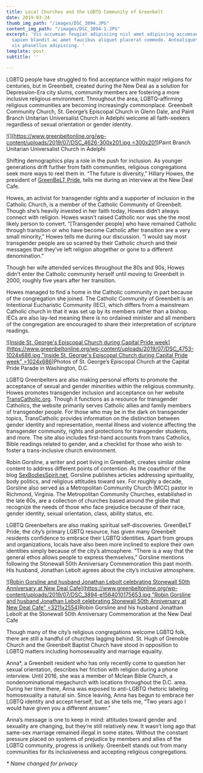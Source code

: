 ```yaml
---
title: Local Churches and the LGBTQ Community of Greenbelt
date: 2019-03-24
thumb_img_path: "/images/DSC_3894.JPG"
content_img_path: "/images/DSC_3894-1.JPG"
excerpt: 'Vis accumsan feugiat adipiscing nisl amet adipiscing accumsan blandit accumsan
  sapien blandit ac amet faucibus aliquet placerat commodo. Antealiquet commodo accumsan
  vis phasellus adipiscing. '
template: post
subtitle: ''

---
```

LGBTQ people have struggled to find acceptance within major religions for centuries, but in Greenbelt, created during the New Deal as a solution for Depression-Era city slums, community members are fostering a more inclusive religious environment. Throughout the area, LGBTQ-affirming religious communities are becoming increasingly commonplace. Greenbelt Community Church, St. George’s Episcopal Church in Glenn Dale, and Paint Branch Unitarian Universalist Church in Adelphi welcome all faith-seekers regardless of sexual orientation or gender identity.

[![](https://www.greenbeltonline.org/wp-content/uploads/2019/07/DSC_4626-300x201.jpg =300x201)](https://www.greenbeltonline.org/wp-content/uploads/2019/07/DSC_4626.jpg)Paint Branch Unitarian Universalist Church in Adelphi

Shifting demographics play a role in the push for inclusion. As younger generations drift further from faith communities, religious congregations seek more ways to reel them in. “The future is diversity,” Hillary Howes, the president of [GreenBeLT Pride](https://www.facebook.com/GreenbeltPride/), tells me during an interview at the New Deal Cafe.

Howes, an activist for transgender rights and a supporter of inclusion in the Catholic Church, is a member of the Catholic Community of Greenbelt. Though she’s heavily invested in her faith today, Howes didn’t always connect with religion. Howes wasn’t raised Catholic nor was she the most likely person to convert. “\[Transgender people\] who have remained Catholic through transition or who have become Catholic after transition are a very small minority,” Howes tells me during our discussion. “I would say most transgender people are so scarred by their Catholic church and their messages that they’ve left religion altogether or gone to a different denomination.”

Though her wife attended services throughout the 80s and 90s, Howes didn’t enter the Catholic community herself until moving to Greenbelt in 2000, roughly five years after her transition.

Howes managed to find a home in the Catholic community in part because of the congregation she joined. The Catholic Community of Greenbelt is an Intentional Eucharistic Community (IEC), which differs from a mainstream Catholic church in that it was set up by its members rather than a bishop. IECs are also lay-led meaning there is no ordained minister and all members of the congregation are encouraged to share their interpretation of scripture readings.

[![Inside St. George's Episcopal Church during Capital Pride week](https://www.greenbeltonline.org/wp-content/uploads/2019/07/DSC_4753-1024x686.jpg "Inside St. George's Episcopal Church during Capital Pride week" =1024x686)](https://www.greenbeltonline.org/wp-content/uploads/2019/07/DSC_4753.jpg)Photos of St. George’s Episcopal Church at the Capital Pride Parade in Washington, D.C.

LGBTQ Greenbelters are also making personal efforts to promote the acceptance of sexual and gender minorities within the religious community. Howes promotes transgender inclusion and acceptance on her website [TransCatholic.org](http://transcatholic.org/). Though it functions as a resource for transgender Catholics, the website primarily serves Catholic allies and family members of transgender people. For those who may be in the dark on transgender topics, TransCatholic provides information on the distinction between gender identity and representation, mental illness and violence affecting the transgender community, rights and protections for transgender students, and more. The site also includes first-hand accounts from trans Catholics, Bible readings related to gender, and a checklist for those who wish to foster a trans-inclusive church environment.

Robin Gorsline, a writer and poet living in Greenbelt, creates similar online content to address different points of contention. As the coauthor of the blog [SexBodiesSpirit.net](http://sexbodiesspirit.net/), Gorsline publishes articles addressing spirituality, body politics, and religious attitudes toward sex. For roughly a decade, Gorsline also served as a Metropolitan Community Church (MCC) pastor in Richmond, Virginia. The Metropolitan Community Churches, established in the late 60s, are a collection of churches based around the globe that recognize the needs of those who face prejudice because of their race, gender identity, sexual orientation, class, ability status, etc.

LGBTQ Greenbelters are also making spiritual self-discoveries. GreenBeLT Pride, the city’s primary LGBTQ resource, has given many Greenbelt residents confidence to embrace their LGBTQ identities. Apart from groups and organizations, locals have also been more inclined to explore their own identities simply because of the city’s atmosphere. “There is a way that the general ethos allows people to express themselves,” Gorsline mentions following the Stonewall 50th Anniversary Commemoration this past month. His husband, Jonathan Lebolt agrees about the city’s inclusive atmosphere.

[![Robin Gorsline and husband Jonathan Lebolt celebrating Stonewall 50th Anniversary at New Deal Cafe](https://www.greenbeltonline.org/wp-content/uploads/2019/07/DSC_3894-e1564010175653.jpg "Robin Gorsline and husband Jonathan Lebolt celebrating Stonewall 50th Anniversary at New Deal Cafe" =3211x2554)](https://www.greenbeltonline.org/wp-content/uploads/2019/07/DSC_3894.jpg)Robin Gorsline and his husband Jonathan Lebolt at the Stonewall 50th Anniversary Commemoration at the New Deal Cafe

Though many of the city’s religious congregations welcome LGBTQ folk, there are still a handful of churches lagging behind. St. Hugh of Grenoble Church and the Greenbelt Baptist Church have stood in opposition to LGBTQ matters including homosexuality and marriage equality.

Anna*, a Greenbelt resident who has only recently come to question her sexual orientation, describes her friction with religion during a phone interview. Until 2016, she was a member of Mclean Bible Church, a nondenominational megachurch with locations throughout the D.C. area. During her time there, Anna was exposed to anti-LGBTQ rhetoric labeling homosexuality a natural sin. Since leaving, Anna has begun to embrace her LGBTQ identity and accept herself, but as she tells me, “Two years ago I would have given you a different answer.”

Anna’s message is one to keep in mind: attitudes toward gender and sexuality are changing, but they’re still relatively new. It wasn’t long ago that same-sex marriage remained illegal in some states. Without the constant pressure placed on systems of prejudice by members and allies of the LGBTQ community, progress is unlikely. Greenbelt stands out from many communities for its inclusiveness and accepting religious congregations.

_* Name changed for privacy_